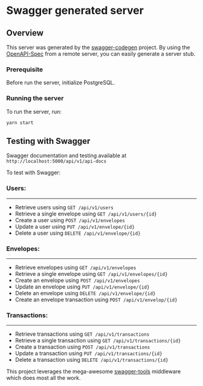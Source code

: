 # Swagger generated server

## Overview
This server was generated by the [swagger-codegen](https://github.com/swagger-api/swagger-codegen) project.  By using the [OpenAPI-Spec](https://github.com/OAI/OpenAPI-Specification) from a remote server, you can easily generate a server stub.

### Prerequisite
Before run the server, initialize PostgreSQL.

### Running the server
To run the server, run:

```
yarn start
```

## Testing with Swagger
Swagger documentation and testing available at `http://localhost:5000/api/v1/api-docs`

To test with Swagger:

### Users:
----
 - Retrieve users using `GET /api/v1/users`
 - Retrieve a single envelope using `GET /api/v1/users/{id}`
 - Create a user using `POST /api/v1/envelopes`
 - Update a user using `PUT /api/v1/envelope/{id}`
 - Delete a user using `DELETE /api/v1/envelope/{id}`

### Envelopes:
----
 - Retrieve envelopes using `GET /api/v1/envelopes`
 - Retrieve a single envelope using `GET /api/v1/envelopes/{id}`
 - Create an envelope using `POST /api/v1/envelopes`
 - Update an envelope using `PUT /api/v1/envelope/{id}`
 - Delete an envelope using `DELETE /api/v1/envelope/{id}`
 - Create an envelope transaction using `POST /api/v1/envelop/{id}`

### Transactions:
___
 - Retrieve transactions using `GET /api/v1/transactions`
 - Retrieve a single transaction using `GET /api/v1/transactions/{id}`
 - Create a transaction using `POST /api/v1/transactions`
 - Update a transaction using `PUT /api/v1/transactions/{id}`
 - Delete a transaction using `DELETE /api/v1/transactions/{id}`

This project leverages the mega-awesome [swagger-tools](https://github.com/apigee-127/swagger-tools) middleware which does most all the work.
